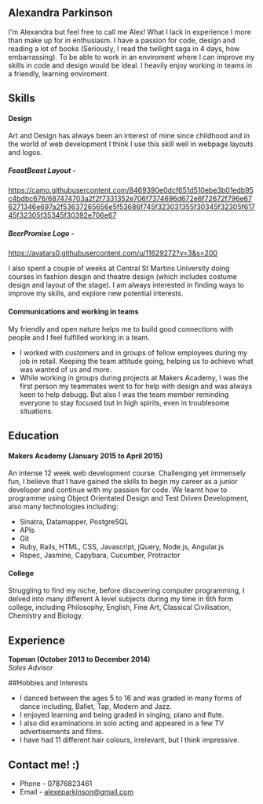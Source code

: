 ## Alexandra Parkinson

I'm Alexandra but feel free to call me Alex! What I lack in experience I more than make up for in enthusiasm. I have a passion for code, design and reading a lot of books (Seriously, I read the twilight saga in 4 days, how embarrassing). To be able to work in an enviroment where I can improve my skills in code and design would be ideal. I heavily enjoy working in teams in a friendly, learning enviroment.

## Skills

#### Design

Art and Design has always been an interest of mine since childhood and in the world of web development I think I use this skill well in webpage layouts and logos.

##### FeastBeast Layout - 
https://camo.githubusercontent.com/8469390e0dcf651d510ebe3b01edb95c4bdbc676/687474703a2f2f7331352e706f7374696d672e6f72672f796e676271346e697a2f53637265656e5f53686f745f323031355f30345f32305f61745f32305f35345f30392e706e67

##### BeerPromise Logo -
https://avatars0.githubusercontent.com/u/11629272?v=3&s=200

I also spent a couple of weeks at Central St Martins University doing courses in fashion desgin and theatre design (which includes costume design and layout of the stage). I am always interested in finding ways to improve my skills, and explore new potential interests.

#### Communications and working in teams

My friendly and open nature helps me to build good connections with people and I feel fulfilled working in a team.

- I worked with customers and in groups of fellow employees during my job in retail. Keeping the team attitude going, helping us to achieve what was wanted of us and more.
- While working in groups during projects at Makers Academy, I was the first person my teammates went to for help with design and was always keen to help debugg. But also I was the team member reminding everyone to stay focused but in high spirits, even in troublesome situations.

## Education

#### Makers Academy (January 2015 to April 2015)

An intense 12 week web development course. Challenging yet immensely fun, I believe that I have gained the skills to begin my career as a junior developer and continue with my passion for code. We learnt how to programme using Object Orientated Design and Test Driven Development, also many technologies including:
- Sinatra, Datamapper, PostgreSQL
- APIs
- Git
- Ruby, Rails, HTML, CSS, Javascript, jQuery, Node.js, Angular.js
- Rspec, Jasmine, Capybara, Cucumber, Protractor

#### College

Struggling to find my niche, before discovering computer programming, I delved into many different A level subjects during my time in 6th form college, including Philosophy, English, Fine Art, Classical Civilisation, Chemistry and Biology.

## Experience

**Topman (October 2013 to December 2014)**  
*Sales Advisor*

##Hobbies and Interests

- I danced between the ages 5 to 16 and was graded in many forms of dance including, Ballet, Tap, Modern and Jazz.
- I enjoyed learning and being graded in singing, piano and flute.
- I also did examinations in solo acting and appeared in a few TV advertisements and films.
- I have had 11 different hair colours, irrelevant, but I think impressive.

## Contact me! :)
- Phone - 07876823461
- Email - alexeparkinson@gmail.com
